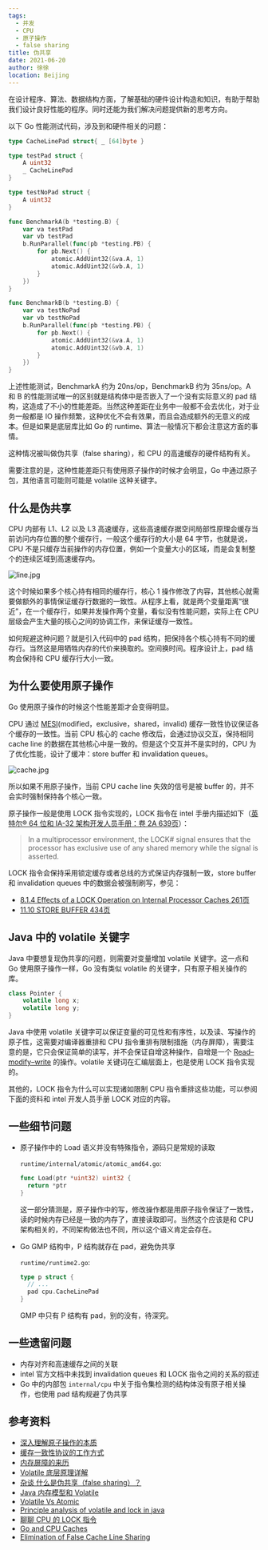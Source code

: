 ```yaml
---
tags: 
  - 并发
  - CPU
  - 原子操作
  - false sharing
title: 伪共享
date: 2021-06-20
author: 徐徐
location: Beijing
---
```


在设计程序、算法、数据结构方面，了解基础的硬件设计构造和知识，有助于帮助我们设计良好性能的程序。同时还能为我们解决问题提供新的思考方向。

以下 Go 性能测试代码，涉及到和硬件相关的问题：

```go
type CacheLinePad struct{ _ [64]byte }

type testPad struct {
	A uint32
	_ CacheLinePad
}

type testNoPad struct {
	A uint32
}

func BenchmarkA(b *testing.B) {
	var va testPad
	var vb testPad
	b.RunParallel(func(pb *testing.PB) {
		for pb.Next() {
			atomic.AddUint32(&va.A, 1)
			atomic.AddUint32(&vb.A, 1)
		}
	})
}

func BenchmarkB(b *testing.B) {
	var va testNoPad
	var vb testNoPad
	b.RunParallel(func(pb *testing.PB) {
		for pb.Next() {
			atomic.AddUint32(&va.A, 1)
			atomic.AddUint32(&vb.A, 1)
		}
	})
}
```

上述性能测试，BenchmarkA 约为 20ns/op，BenchmarkB 约为 35ns/op。A 和 B 的性能测试唯一的区别就是结构体中是否嵌入了一个没有实际意义的 pad 结构，这造成了不小的性能差距。当然这种差距在业务中一般都不会去优化，对于业务一般都是 IO 操作频繁，这种优化不会有效果，而且会造成额外的无意义的成本。但是如果是底层库比如 Go 的 runtime、算法一般情况下都会注意这方面的事情。

这种情况被叫做伪共享（false sharing），和 CPU 的高速缓存的硬件结构有关。

需要注意的是，这种性能差距只有使用原子操作的时候才会明显，Go 中通过原子包，其他语言可能则可能是 volatile 这种关键字。

## 什么是伪共享

CPU 内部有 L1、L2 以及 L3 高速缓存，这些高速缓存据空间局部性原理会缓存当前访问内存位置的整个缓存行，一般这个缓存行的大小是 64 字节，也就是说，CPU 不是只缓存当前操作的内存位置，例如一个变量大小的区域，而是会复制整个的连续区域到高速缓存内。

![line.jpg](./img/cache-line.jpg)

这个时候如果多个核心持有相同的缓存行，核心 1 操作修改了内容，其他核心就需要做额外的事情保证缓存行数据的一致性。从程序上看，就是两个变量距离“很近”，在一个缓存行，如果并发操作两个变量，看似没有性能问题，实际上在 CPU 层级会产生大量的核心之间的协调工作，来保证缓存一致性。

如何规避这种问题？就是引入代码中的 pad 结构，把保持各个核心持有不同的缓存行。当然这是用牺牲内存的代价来换取的。空间换时间。程序设计上，pad 结构会保持和 CPU 缓存行大小一致。

## 为什么要使用原子操作

Go 使用原子操作的时候这个性能差距才会变得明显。

CPU 通过 [MESI](https://zh.wikipedia.org/wiki/MESI%E5%8D%8F%E8%AE%AE)(modified，exclusive，shared，invalid) 缓存一致性协议保证各个缓存的一致性。当前 CPU 核心的 cache 修改后，会通过协议交互，保持相同 cache line 的数据在其他核心中是一致的。但是这个交互并不是实时的，CPU 为了优化性能，设计了缓冲：store buffer 和 invalidation queues。

![cache.jpg](./img/cache.jpg)

所以如果不用原子操作，当前 CPU cache line 失效的信号是被 buffer 的，并不会实时强制保持各个核心一致。

原子操作一般是使用 LOCK 指令实现的，LOCK 指令在 intel 手册内描述如下（[英特尔® 64 位和 IA-32 架构开发人员手册：卷 2A 639页](https://www.intel.cn/content/www/cn/zh/architecture-and-technology/64-ia-32-architectures-software-developer-vol-2a-manual.html)）：

> In a multiprocessor environment, the LOCK# signal ensures that the
> processor has exclusive use of any shared memory while the signal is asserted.

LOCK 指令会保持采用锁定缓存或者总线的方式保证内存强制一致，store buffer 和 invalidation queues 中的数据会被强制刷写，参见：

* [8.1.4 Effects of a LOCK Operation on Internal Processor Caches 261页](https://www.intel.cn/content/www/cn/zh/architecture-and-technology/64-ia-32-architectures-software-developer-vol-3a-part-1-manual.html)
* [11.10 STORE BUFFER 434页](https://www.intel.cn/content/www/cn/zh/architecture-and-technology/64-ia-32-architectures-software-developer-vol-3a-part-1-manual.html)

## Java 中的 volatile 关键字

Java 中要想复现伪共享的问题，则需要对变量增加 volatile 关键字。这一点和 Go 使用原子操作一样，Go 没有类似 volatile 的关键字，只有原子相关操作的库。

```java
class Pointer {
    volatile long x;
    volatile long y;
}
```

Java 中使用 volatile 关键字可以保证变量的可见性和有序性，以及读、写操作的原子性，这需要对编译器重排和 CPU 指令重排有限制措施（内存屏障），需要注意的是，它只会保证简单的读写，并不会保证自增这种操作，自增是一个 [Read–modify–write](https://en.wikipedia.org/wiki/Read%E2%80%93modify%E2%80%93write) 的操作。volatile 关键词在汇编层面上，也是使用 LOCK 指令实现的。

其他的，LOCK 指令为什么可以实现诸如限制 CPU 指令重排这些功能，可以参阅下面的资料和 intel 开发人员手册 LOCK 对应的内容。

## 一些细节问题

* 原子操作中的 Load 语义并没有特殊指令，源码只是常规的读取
  
  `runtime/internal/atomic/atomic_amd64.go`:

  ```go
  func Load(ptr *uint32) uint32 {
    return *ptr
  }
  ```

  这一部分猜测是，原子操作中的写，修改操作都是用原子指令保证了一致性，读的时候内存已经是一致的内存了，直接读取即可。当然这个应该是和 CPU 架构相关的，不同架构做法也不同，所以这个语义肯定会存在。

* Go GMP 结构中，P 结构就存在 pad，避免伪共享
  
  `runtime/runtime2.go`:

  ```go
  type p struct {
    // ...
    pad cpu.CacheLinePad
  }
  ```
  
  GMP 中只有 P 结构有 pad，别的没有，待深究。

## 一些遗留问题

* 内存对齐和高速缓存之间的关联
* intel 官方文档中未找到 invalidation queues 和 LOCK 指令之间的关系的叙述
* Go 中的内部包 `internal/cpu` 中关于指令集检测的结构体没有原子相关操作，也使用 pad 结构规避了伪共享

## 参考资料

* [深入理解原子操作的本质](https://www.cnblogs.com/orlion/p/14318553.html)
* [缓存一致性协议的工作方式](https://zhuanlan.zhihu.com/p/123926004)
* [内存屏障的来历](https://zhuanlan.zhihu.com/p/125549632)
* [Volatile 底层原理详解](https://zhuanlan.zhihu.com/p/133851347)
* [杂谈 什么是伪共享（false sharing）？](https://zhuanlan.zhihu.com/p/65394173)
* [Java 内存模型和 Volatile](https://novoland.github.io/%E5%B9%B6%E5%8F%91/2014/07/26/Java%E5%86%85%E5%AD%98%E6%A8%A1%E5%9E%8B.html)
* [Volatile Vs Atomic](https://stackoverflow.com/questions/19744508/volatile-vs-atomic)
* [Principle analysis of volatile and lock in java](https://ofstack.com/Java/25575/principle-analysis-of-volatile-and-lock-in-java.html)
* [聊聊 CPU 的 LOCK 指令](https://albk.tech/%E8%81%8A%E8%81%8ACPU%E7%9A%84LOCK%E6%8C%87%E4%BB%A4.html)
* [Go and CPU Caches](https://teivah.medium.com/go-and-cpu-caches-af5d32cc5592)
* [Elimination of False Cache Line Sharing](https://www.youtube.com/watch?v=h58X-PaEGng)

